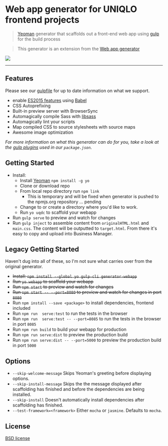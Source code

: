 # Web app generator for UNIQLO frontend projects

> [Yeoman](http://yeoman.io) generator that scaffolds out a front-end web app using [gulp](http://gulpjs.com/) for the build process

> This generator is an extension from the [Web app generator](https://github.com/yeoman/generator-webapp) 

![](screenshot.png)

---


## Features

Please see our [gulpfile](app/templates/gulpfile.js) for up to date information on what we support.

* enable [ES2015 features](https://babeljs.io/docs/learn-es2015/) using [Babel](https://babeljs.io)
* CSS Autoprefixing
* Built-in preview server with BrowserSync
* Automagically compile Sass with [libsass](http://libsass.org)
* Automagically lint your scripts
* Map compiled CSS to source stylesheets with source maps
* Awesome image optimization

*For more information on what this generator can do for you, take a look at the [gulp plugins](app/templates/_package.json) used in our `package.json`.*



## Getting Started

- Install:
  - Install [Yeoman](http://yeoman.io) `npm install -g yo`
  - Clone or download repo
  - From local repo directory run `npm link`
    - This is temporary and will be fixed when generator is pushed to the npmjs.org repository ... pending
  - Change to or create a directory where you'd like to work.
  - Run `yo uqdc` to scaffold your webapp
- Run `gulp serve` to preview and watch for changes
- Run `gulp inject` to assemble content from `originalHTML.html` and `main.css`. The content will be outputted to `target.html`. From there it's easy to copy and upload into Business Manager.


## Legacy Getting Started

Haven't dug into all of these, so I'm not sure what carries over from the original generator.
- ~~Install: `npm install --global yo gulp-cli generator-webapp`~~
- ~~Run `yo webapp` to scaffold your webapp~~
- ~~Run `npm start` to preview and watch for changes~~
- ~~Run `npm start -- --port=8080` to preview and watch for changes in port `8080`~~
- Run `npm install --save <package>` to install dependencies, frontend included
- Run `npm run  serve:test` to run the tests in the browser
- Run `npm run  serve:test -- --port=8085` to run the tests in the browser in port `8085`
- Run `npm run build` to build your webapp for production
- Run `npm run serve:dist` to preview the production build
- Run `npm run serve:dist -- --port=5000` to preview the production build in port `5000`


<!-- ## Docs

* [getting started](docs/README.md) with this generator
* [recipes](docs/recipes/README.md) for integrating other popular technologies like CoffeeScript -->


## Options

- `--skip-welcome-message`
  Skips Yeoman's greeting before displaying options.
- `--skip-install-message`
  Skips the the message displayed after scaffolding has finished and before the dependencies are being installed.
- `--skip-install`
  Doesn't automatically install dependencies after scaffolding has finished.
- `--test-framework=<framework>`
  Either `mocha` or `jasmine`. Defaults to `mocha`.


## License

[BSD license](http://opensource.org/licenses/bsd-license.php)
